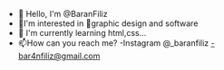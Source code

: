 - 👋 Hello, I'm @BaranFiliz
- 👀I'm interested in 🎨graphic design and software
- 🌱 I'm currently learning html,css...
- 📫How can you reach me?
    -Instagram @_baranfiliz
    -bar4nfiliz@gmail.com
<!---
BaranFiliz/BaranFiliz ✨ is a private ✨ repository because `README.md` (this file) appears in your GitHub profile.
You can click the Preview link to take a look at your changes.
--->
